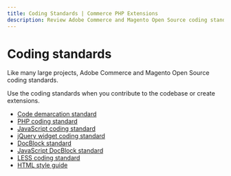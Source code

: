 ```yaml
---
title: Coding Standards | Commerce PHP Extensions
description: Review Adobe Commerce and Magento Open Source coding standards for different languages, including PHP, JavaScript, LESS, and jQuery. 
---
```


# Coding standards

<!-- This topic is referred to from Magento 2 code! Don't change the [URL](https://glossary.magento.com/url) without informing engineering! -->
<!-- Referring file: contributing.md owned by core -->

Like many large projects, Adobe Commerce and Magento Open Source coding standards.

Use the coding standards when you contribute to the codebase or create extensions.

-  [Code demarcation standard](code-demarcation.md)
-  [PHP coding standard](php.md)
-  [JavaScript coding standard](js.md)
-  [jQuery widget coding standard](jquery-widgets.md)
-  [DocBlock standard](docblock.md)
-  [JavaScript DocBlock standard](js-docblock.md)
-  [LESS coding standard](less.md)
-  [HTML style guide](html-style-guide.md)
